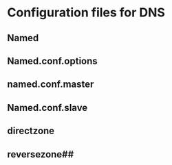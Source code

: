 # Configuration files for DNS
## Named
## Named.conf.options
## named.conf.master
## Named.conf.slave
## directzone
## reversezone##